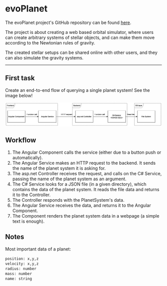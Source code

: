 # evoPlanet


The evoPlanet project's GitHub repository can be found [here](https://github.com/bbalage/evoPlanet/).

The project is about creating a web based orbital simulator, where users can create arbitrary systems of stellar objects, and can make them move according to the Newtonian rules of gravity.

The created stellar setups can be shared online with other users, and they can also simulate the gravity systems.

---

## First task

Create an end-to-end flow of querying a single planet system! See the image below!

![image](first_slice.drawio.png)

## Workflow
1. The Angular Component calls the service (either due to a button push or automatically).
2. The Angular Service makes an HTTP request to the backend. It sends the name of the planet system it is asking for.
3. The asp.net Controller receives the request, and calls on the C# Service, passing the name of the planet system as
an argument.
4. The C# Service looks for a JSON file (in a given directory), which contains the data of the planet system. It reads
the file data and returns it to the Controller.
5. The Controller responds with the PlanetSystem's data.
6. The Angular Service receives the data, and returns it to the Angular Component.
7. The Component renders the planet system data in a webpage (a simple text is enough).

## Notes

Most important data of a planet:

```
position: x,y,z
velocity: x,y,z
radius: number
mass: number
name: string
```
